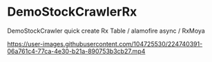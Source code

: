 # DemoStockCrawlerRx
DemoStockCrawler quick create Rx Table / alamofire async / RxMoya



https://user-images.githubusercontent.com/104725530/224740391-06a761c4-77ca-4e30-b21a-890753b3cb27.mp4

